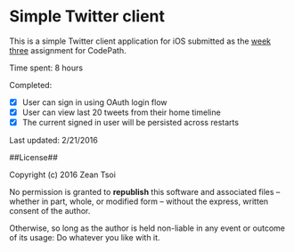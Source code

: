 # Simple Twitter client

This is a simple Twitter client application for iOS submitted as the [week three](http://courses.codepath.com/courses/intro_to_ios/unit/3#!assignment) assignment for CodePath.

Time spent: 8 hours

Completed:

* [x] User can sign in using OAuth login flow
* [x] User can view last 20 tweets from their home timeline
* [x] The current signed in user will be persisted across restarts

Last updated: 2/21/2016

##License##

Copyright (c) 2016 Zean Tsoi

No permission is granted to **republish** this software and associated files – whether in part, whole, or modified form – without the express, written consent of the author.

Otherwise, so long as the author is held non-liable in any event or outcome of its usage: Do whatever you like with it.
